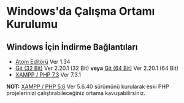 # Windows'da Çalışma Ortamı Kurulumu

## Windows İçin İndirme Bağlantıları
- [Atom Editörü](https://github.com/atom/atom/releases/download/v1.34.0/atom-windows.zip) Ver 1.34
- [Git (32 Bit)](https://github.com/git-for-windows/git/releases/download/v2.20.1.windows.1/Git-2.20.1-32-bit.exe) Ver 2.20.1 (32 Bit) **veya** [Git (64 Bit)](https://github.com/git-for-windows/git/releases/download/v2.20.1.windows.1/Git-2.20.1-64-bit.exe) Ver 2.20.1 (64 Bit)
- [XAMPP / PHP 7.3](https://www.apachefriends.org/xampp-files/7.3.1/xampp-win32-7.3.1-0-VC15-installer.exe) Ver 7.3.1


**NOT:** [XAMPP / PHP 5.6](https://www.apachefriends.org/xampp-files/5.6.40/xampp-win32-5.6.40-0-VC11-installer.exe) Ver 5.6.40 sürümünü kurularak eski PHP projelerinizi çalıştırabileceğiniz ortama kavuşabilirsiniz.
